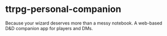 # ttrpg-personal-companion
Because your wizard deserves more than a messy notebook. A web-based D&amp;D companion app for players and DMs.
